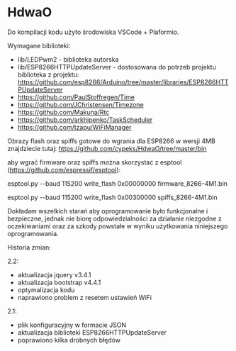 # HdwaO

Do kompilacji kodu użyto środowiska VSCode + Plaformio.

Wymagane biblioteki:
- lib/LEDPwm2 - biblioteka autorska
- lib/ESP8266HTTPUpdateServer - dostosowana do potrzeb projektu biblioteka z projektu: https://github.com/esp8266/Arduino/tree/master/libraries/ESP8266HTTPUpdateServer
- https://github.com/PaulStoffregen/Time
- https://github.com/JChristensen/Timezone
- https://github.com/Makuna/Rtc
- https://github.com/arkhipenko/TaskScheduler
- https://github.com/tzapu/WiFiManager

Obrazy flash oraz spiffs gotowe do wgrania dla ESP8266 w wersji 4MB znajdziecie tutaj:
https://github.com/cypeks/HdwaO/tree/master/bin

aby wgrać firmware oraz spiffs można skorzystać z esptool (https://github.com/espressif/esptool):

esptool.py --baud 115200 write_flash 0x00000000 firmware_8266-4M1.bin

esptool.py --baud 115200 write_flash 0x00300000 spiffs_8266-4M1.bin

Dokładam wszelkich starań aby oprogramowanie było funkcjonalne i bezpieczne, jednak nie biorę odpowiedzialności za działanie niezgodne z oczekiwaniami oraz za szkody powstałe w wyniku użytkowania niniejszego oprogramowania.


Historia zmian:

2.2:
- aktualizacja jquery v3.4.1
- aktualizacja bootstrap v4.4.1
- optymalizacja kodu
- naprawiono problem z resetem ustawień WiFi

2.1:
- plik konfiguracyjny w formacie JSON
- aktualizacja biblioteki ESP8266HTTPUpdateServer
- poprawiono kilka drobnych błędów
